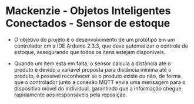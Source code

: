 # Mackenzie - Objetos Inteligentes Conectados - Sensor de estoque 

- O objetivo do projeto é o desenvolvimento de um protótipo em um controlador cm a IDE Arduino 2.3.3, que deve automatizar o controle de estoque, assegurando que todos os itens estejam disponíveis.

- Quando um item está em falta, o sensor calcula a distância até o produto e devido a variável proposta para distância mínima até o produto, é possível reconhecer se o produto existe ou não, de forma que o controlador junto a conexão MQTT envia uma mensagem para o dispositivo móvel do individual, garantindo que a informação chegue rapidamente aos responsáveis pela reposição.
